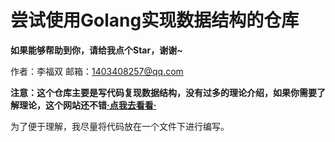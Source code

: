 # 尝试使用Golang实现数据结构的仓库
**如果能够帮助到你，请给我点个Star，谢谢~**

作者：李福双
邮箱：1403408257@qq.com

**注意：这个仓库主要是写代码复现数据结构，没有过多的理论介绍，如果你需要了解理论，这个网站还不错[·点我去看看·](http://data.biancheng.net/intro/)**

为了便于理解，我尽量将代码放在一个文件下进行编写。
